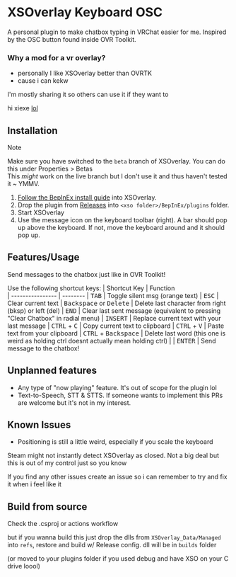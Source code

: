 # XSOverlay Keyboard OSC
A personal plugin to make chatbox typing in VRChat easier for me. Inspired by the OSC button found inside OVR Toolkit.

### Why a mod for a vr overlay?
* personally I like XSOverlay better than OVRTK
* cause i can kekw

I'm mostly sharing it so others can use it if they want to

hi xiexe [lol](https://discord.com/channels/627951491381985329/627951491381985333/681984395212881969)

## Installation

> [!NOTE]
> Make sure you have switched to the `beta` branch of XSOverlay. You can do this under Properties > Betas \
> This *might* work on the live branch but I don't use it and thus haven't tested it ~ YMMV. 

1. [Follow the BepInEx install guide](https://docs.bepinex.dev/articles/user_guide/installation/index.html) into XSOverlay.
2. Drop the plugin from [Releases](../../releases/latest) into `<xso folder>/BepInEx/plugins` folder.
3. Start XSOverlay
4. Use the message icon on the keyboard toolbar (right). A bar should pop up above the keyboard. If not, move the keyboard around and it should pop up.
   
## Features/Usage
Send messages to the chatbox just like in OVR Toolkit!

Use the following shortcut keys:
 | Shortcut Key  | Function   
 | ---------------- | --------
 | <kbd>TAB</kbd> | Toggle silent msg (orange text) 
 | <kbd>ESC</kbd> | Clear current text 
 | <kbd>Backspace</kbd> or <kbd>Delete</kbd> | Delete last character from right (bksp) or left (del)
 | <kbd>END</kbd> | Clear last sent message (equivalent to pressing "Clear Chatbox" in radial menu) 
 | <kbd>INSERT</kbd> | Replace current text with your last message 
 | <kbd>CTRL</kbd> + <kbd>C</kbd> | Copy current text to clipboard 
 | <kbd>CTRL</kbd> + <kbd>V</kbd> | Paste text from your clipboard 
 | <kbd>CTRL</kbd> + <kbd>Backspace</kbd> | Delete last word (this one is weird as holding ctrl doesnt actually mean holding ctrl) |
 | <kbd>ENTER</kbd> | Send message to the chatbox! 

## Unplanned features
- Any type of "now playing" feature. It's out of scope for the plugin lol
- Text-to-Speech, STT & STTS. If someone wants to implement this PRs are welcome but it's not in my interest.

## Known Issues
- Positioning is still a little weird, especially if you scale the keyboard
  
Steam might not instantly detect XSOverlay as closed. Not a big deal but this is out of my control just so you know

If you find any other issues create an issue so i can remember to try and fix it when i feel like it

## Build from source
Check the .csproj or actions workflow

but if you wanna build this just drop the dlls from `XSOverlay_Data/Managed` into `refs`, restore and build w/ Release config. dll will be in `builds` folder 

(or moved to your plugins folder if you used debug and have XSO on your C drive loool)
